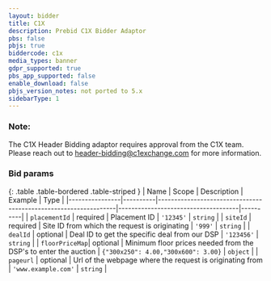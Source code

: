 ```yaml
---
layout: bidder
title: C1X
description: Prebid C1X Bidder Adaptor
pbs: false
pbjs: true
biddercode: c1x
media_types: banner
gdpr_supported: true
pbs_app_supported: false
enable_download: false
pbjs_version_notes: not ported to 5.x
sidebarType: 1
---
```


### Note:

The C1X Header Bidding adaptor requires approval from the C1X team. Please reach out to  <header-bidding@c1exchange.com> for more information.

### Bid params

{: .table .table-bordered .table-striped }
| Name           | Scope    | Description                                                     |  Example                            | Type     |
|----------------|----------|-----------------------------------------------------------------|-------------------------------------|----------|
| `placementId`  | required | Placement ID                                                    | `'12345'`                           | `string` |
| `siteId`       | required | Site ID from which the request is originating                   | `'999'`                             | `string` |
| `dealId`       | optional | Deal ID to get the specific deal from our DSP                   | `'123456'`                          | `string` |
| `floorPriceMap`| optional | Minimum floor prices needed from the DSP's to enter the auction | `{"300x250": 4.00,"300x600": 3.00}` | `object` |
| `pageurl`      | optional | Url of the webpage where the request is originating from        | `'www.example.com'`                 | `string` |
